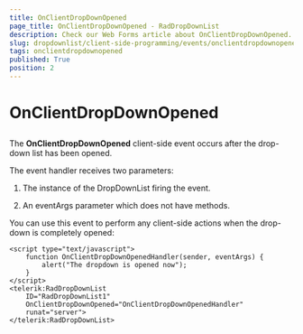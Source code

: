 ```yaml
---
title: OnClientDropDownOpened
page_title: OnClientDropDownOpened - RadDropDownList
description: Check our Web Forms article about OnClientDropDownOpened.
slug: dropdownlist/client-side-programming/events/onclientdropdownopened
tags: onclientdropdownopened
published: True
position: 2
---
```


# OnClientDropDownOpened



## 

The **OnClientDropDownOpened** client-side event occurs after the drop-down list has been opened.

The event handler receives two parameters:

1. The instance of the DropDownList firing the event.

2. An eventArgs parameter which does not have methods.

You can use this event to perform any client-side actions when the drop-down is completely opened:

````ASPNET
<script type="text/javascript">
    function OnClientDropDownOpenedHandler(sender, eventArgs) {
        alert("The dropdown is opened now");
    }
</script>
<telerik:RadDropDownList
    ID="RadDropDownList1"
    OnClientDropDownOpened="OnClientDropDownOpenedHandler"
    runat="server">
</telerik:RadDropDownList>
````


